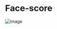 # Face-score

![image](https://user-images.githubusercontent.com/43019579/178861917-4cc03210-bd2d-44a8-84a2-90eeca6c8926.png)
